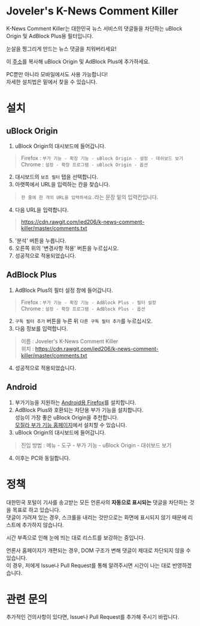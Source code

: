 # Joveler's K-News Comment Killer
K-News Comment Killer는 대한민국 뉴스 서비스의 댓글들을 차단하는 uBlock Origin 및 AdBlock Plus용 필터입니다.

눈살을 찡그리게 만드는 뉴스 댓글을 치워버리세요!

이 [주소](https://cdn.rawgit.com/ied206/k-news-comment-killer/master/comments.txt)를 복사해 uBlock Origin 및 AdBlock Plus에 추가하세요.

PC뿐만 아니라 모바일에서도 사용 가능합니다!  
자세한 설치법은 밑에서 찾을 수 있습니다.

# 설치
## uBlock Origin
1. uBlock Origin의 대시보드에 들어갑니다.  
> Firefox : `부가 기능 - 확장 기능 - uBlock Origin - 설정 - 대쉬보드 보기`  
> Chrome : `설정 - 확장 프로그램 - uBlock Origin - 옵션`  
2. 대시보드의 `보조 필터` 탭을 선택합니다.
3. 아랫쪽에서 URL을 입력하는 칸을 찾습니다.  
> `한 줄에 한 개의 URL을 입력하세요.`라는 문장 밑의 입력칸입니다.
4. 다음 URL을 입력합니다.   
> https://cdn.rawgit.com/ied206/k-news-comment-killer/master/comments.txt
5. '분석' 버튼을 누릅니다.
6. 오른쪽 위의 '변경사항 적용' 버튼을 누르십시오.
7. 성공적으로 적용되었습니다.

## AdBlock Plus
1. AdBlock Plus의 필터 설정 창에 들어갑니다.  
> Firefox : `부가 기능 - 확장 기능 - AdBlock Plus - 필터 설정`  
> Chrome : `설정 - 확장 프로그램 - AdBlock Plus - 옵션`  
2. `구독 필터 추가` 버튼을 누른 뒤 `다른 구독 필터 추가`를 누르십시오.
3. 다음 정보를 입력합니다.  
> 이름 : Joveler's K-News Comment Killer  
> 위치 : https://cdn.rawgit.com/ied206/k-news-comment-killer/master/comments.txt
4. 성공적으로 적용되었습니다.

## Android
1. 부가기능을 지원하는 [Android용 Firefox](https://play.google.com/store/apps/details?id=org.mozilla.firefox)를 설치합니다.
2. AdBlock Plus와 호환되는 차단용 부가 기능을 설치합니다.  
   성능이 가장 좋은 uBlock Origin을 추천합니다.  
   [모질라 부가 기능 홈페이지](https://addons.mozilla.org/ko/android/addon/ublock-origin)에서 설치할 수 있습니다.  
3. uBlock Origin의 대시보드에 들어갑니다.
> 진입 방법 : 메뉴 - 도구 - 부가 기능 - uBlock Origin - 대쉬보드 보기
4. 이후는 PC와 동일합니다.

# 정책
대한민국 포털이 기사를 송고받는 모든 언론사의 **자동으로 표시되는** 댓글을 차단하는 것을 목표로 하고 있습니다.  
댓글이 가려져 있는 경우, 스크롤을 내리는 것만으로는 화면에 표시되지 않기 때문에 리스트에 추가하지 않습니다.  

시간 부족으로 인해 눈에 띄는 대로 리스트를 보강하는 중입니다.  

언론사 홈페이지가 개편되는 경우, DOM 구조가 변해 댓글이 제대로 차단되지 않을 수 있습니다.  
이 경우, 저에게 Issue나 Pull Request를 통해 알려주시면 시간이 나는 대로 반영하겠습니다.  


# 관련 문의
추가적인 건의사항이 있다면, Issue나 Pull Request를 추가해 주시기 바랍니다.

